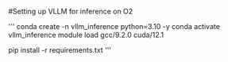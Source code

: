 
#Setting up VLLM for inference on O2

'''
conda create -n vllm_inference python=3.10 -y
conda activate vllm_inference
module load  gcc/9.2.0 cuda/12.1

pip install -r requirements.txt
'''



